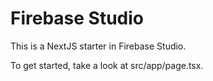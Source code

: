# Firebase Studio

This is a NextJS starter in Firebase Studio.

To get started, take a look at src/app/page.tsx.

<!-- Fall back commit -->